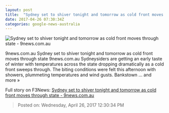 ```yaml
---
layout: post
title:  "Sydney set to shiver tonight and tomorrow as cold front moves through state - 9news.com.au"
date: 2017-04-26 07:30:34Z
categories: google-news-australia
---
```


![Sydney set to shiver tonight and tomorrow as cold front moves through state - 9news.com.au](http://prod.static9.net.au/_/media/2017/04/26/17/26/snowhotham.ashx)

9news.com.au Sydney set to shiver tonight and tomorrow as cold front moves through state 9news.com.au Sydneysiders are getting an early taste of winter with temperatures across the state dropping dramatically as a cold front sweeps through. The biting conditions were felt this afternoon with showers, plummeting temperatures and wind gusts. Bankstown ... and more »


Full story on F3News: [Sydney set to shiver tonight and tomorrow as cold front moves through state - 9news.com.au](http://www.f3nws.com/n/4jWmdH)

> Posted on: Wednesday, April 26, 2017 12:30:34 PM
